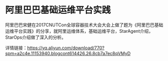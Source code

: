 # 阿里巴巴基础运维平台实践

阿里巴巴宋健在2017CNUTCon全球容器技术大会大会上做了题为《阿里巴巴基础运维平台实践》的分享，就阿里运维体系，基础运维平台，StarAgent介绍，StarOps介绍做了深入的分析。

详情链接：https://yq.aliyun.com/download/770?spm=a2c4e.11153940.blogcont614426.26.8cb7a7ec8qVMyD

